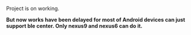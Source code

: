 Project is on working.


**But now works have been delayed for most of Android devices can just support ble center. Only nexus9 and nexus6 can do it.**

